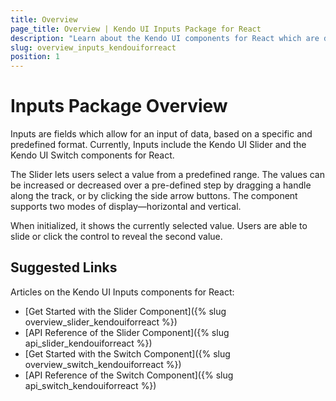 ```yaml
---
title: Overview
page_title: Overview | Kendo UI Inputs Package for React
description: "Learn about the Kendo UI components for React which are delivered by the Inputs package."
slug: overview_inputs_kendouiforreact
position: 1
---
```


# Inputs Package Overview

Inputs are fields which allow for an input of data, based on a specific and predefined format. Currently, Inputs include the Kendo UI Slider and the Kendo UI Switch components for React.

The Slider lets users select a value from a predefined range. The values can be increased or decreased over a pre-defined step by dragging a handle along the track, or by clicking the side arrow buttons. The component supports two modes of display&mdash;horizontal and vertical.

When initialized, it shows the currently selected value. Users are able to slide or click the control to reveal the second value.

## Suggested Links

Articles on the Kendo UI Inputs components for React:

* [Get Started with the Slider Component]({% slug overview_slider_kendouiforreact %})
* [API Reference of the Slider Component]({% slug api_slider_kendouiforreact %})
* [Get Started with the Switch Component]({% slug overview_switch_kendouiforreact %})
* [API Reference of the Switch Component]({% slug api_switch_kendouiforreact %})
